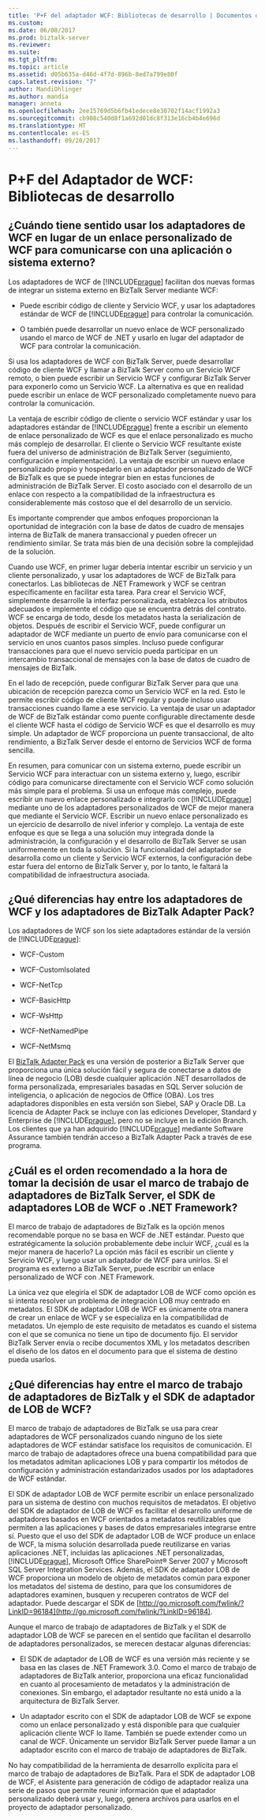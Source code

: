 ```yaml
---
title: 'P+F del adaptador WCF: Bibliotecas de desarrollo | Documentos de Microsoft'
ms.custom: 
ms.date: 06/08/2017
ms.prod: biztalk-server
ms.reviewer: 
ms.suite: 
ms.tgt_pltfrm: 
ms.topic: article
ms.assetid: d05b635a-d46d-4f7d-896b-8ed7a799e80f
caps.latest.revision: "7"
author: MandiOhlinger
ms.author: mandia
manager: anneta
ms.openlocfilehash: 2ee15769d5b6fb41edece8e30702f14acf1992a3
ms.sourcegitcommit: cb908c540d8f1a692d01dc8f313e16cb4b4e696d
ms.translationtype: MT
ms.contentlocale: es-ES
ms.lasthandoff: 09/20/2017
---
```

# <a name="wcf-adapter-faq-development-libraries"></a>P+F del Adaptador de WCF: Bibliotecas de desarrollo
## <a name="when-does-it-make-more-sense-to-use-the-wcf-adapters-vs-a-wcf-custom-binding-to-communicate-with-an-external-application-or-system"></a>¿Cuándo tiene sentido usar los adaptadores de WCF en lugar de un enlace personalizado de WCF para comunicarse con una aplicación o sistema externo?  
 Los adaptadores de WCF de [!INCLUDE[prague](../includes/prague-md.md)] facilitan dos nuevas formas de integrar un sistema externo en BizTalk Server mediante WCF:  
  
-   Puede escribir código de cliente y Servicio WCF, y usar los adaptadores estándar de WCF de [!INCLUDE[prague](../includes/prague-md.md)] para controlar la comunicación.  
  
-   O también puede desarrollar un nuevo enlace de WCF personalizado usando el marco de WCF de .NET y usarlo en lugar del adaptador de WCF para controlar la comunicación.  
  
 Si usa los adaptadores de WCF con BizTalk Server, puede desarrollar código de cliente WCF y llamar a BizTalk Server como un Servicio WCF remoto, o bien puede escribir un Servicio WCF y configurar BizTalk Server para exponerlo como un Servicio WCF. La alternativa es que en realidad puede escribir un enlace de WCF personalizado completamente nuevo para controlar la comunicación.  
  
 La ventaja de escribir código de cliente o servicio WCF estándar y usar los adaptadores estándar de [!INCLUDE[prague](../includes/prague-md.md)] frente a escribir un elemento de enlace personalizado de WCF es que el enlace personalizado es mucho más complejo de desarrollar. El cliente o Servicio WCF resultante existe fuera del universo de administración de BizTalk Server (seguimiento, configuración e implementación). La ventaja de escribir un nuevo enlace personalizado propio y hospedarlo en un adaptador personalizado de WCF de BizTalk es que se puede integrar bien en estas funciones de administración de BizTalk Server. El costo asociado con el desarrollo de un enlace con respecto a la compatibilidad de la infraestructura es considerablemente más costoso que el del desarrollo de un servicio.  
  
 Es importante comprender que ambos enfoques proporcionan la oportunidad de integración con la base de datos de cuadro de mensajes interna de BizTalk de manera transaccional y pueden ofrecer un rendimiento similar. Se trata más bien de una decisión sobre la complejidad de la solución.  
  
 Cuando use WCF, en primer lugar debería intentar escribir un servicio y un cliente personalizado, y usar los adaptadores de WCF de BizTalk para conectarlos. Las bibliotecas de .NET Framework y WCF se centran específicamente en facilitar esta tarea. Para crear el Servicio WCF, simplemente desarrolle la interfaz personalizada, establezca los atributos adecuados e implemente el código que se encuentra detrás del contrato. WCF se encarga de todo, desde los metadatos hasta la serialización de objetos. Después de escribir el Servicio WCF, puede configurar un adaptador de WCF mediante un puerto de envío para comunicarse con el servicio en unos cuantos pasos simples. Incluso puede configurar transacciones para que el nuevo servicio pueda participar en un intercambio transaccional de mensajes con la base de datos de cuadro de mensajes de BizTalk.  
  
 En el lado de recepción, puede configurar BizTalk Server para que una ubicación de recepción parezca como un Servicio WCF en la red. Esto le permite escribir código de cliente WCF regular y puede incluso usar transacciones cuando llame a ese servicio. La ventaja de usar un adaptador de WCF de BizTalk estándar como puente configurable directamente desde el cliente WCF hasta el código de Servicio WCF es que el desarrollo es muy simple. Un adaptador de WCF proporciona un puente transaccional, de alto rendimiento, a BizTalk Server desde el entorno de Servicios WCF de forma sencilla.  
  
 En resumen, para comunicar con un sistema externo, puede escribir un Servicio WCF para interactuar con un sistema externo y, luego, escribir código para comunicarse directamente con el Servicio WCF como solución más simple para el problema. Si usa un enfoque más complejo, puede escribir un nuevo enlace personalizado e integrarlo con [!INCLUDE[prague](../includes/prague-md.md)] mediante uno de los adaptadores personalizados de WCF de mejor manera que mediante el Servicio WCF. Escribir un nuevo enlace personalizado es un ejercicio de desarrollo de nivel inferior y complejo. La ventaja de este enfoque es que se llega a una solución muy integrada donde la administración, la configuración y el desarrollo de BizTalk Server se usan uniformemente en toda la solución. Si la funcionalidad del adaptador se desarrolla como un cliente y Servicio WCF externos, la configuración debe estar fuera del entorno de BizTalk Server y, por lo tanto, le faltará la compatibilidad de infraestructura asociada.  
  
## <a name="what-are-the-differences-between-the-wcf-adapters-and-the-adapters-in-the-biztalk-adapter-pack"></a>¿Qué diferencias hay entre los adaptadores de WCF y los adaptadores de BizTalk Adapter Pack?  
 Los adaptadores de WCF son los siete adaptadores estándar de la versión de [!INCLUDE[prague](../includes/prague-md.md)]:  
  
-   WCF-Custom  
  
-   WCF-CustomIsolated  
  
-   WCF-NetTcp  
  
-   WCF-BasicHttp  
  
-   WCF-WsHttp  
  
-   WCF-NetNamedPipe  
  
-   WCF-NetMsmq  
  
 El [BizTalk Adapter Pack](http://www.microsoft.com/biztalk/en/us/adapter-pack.aspx) es una versión de posterior a BizTalk Server que proporciona una única solución fácil y segura de conectarse a datos de línea de negocio (LOB) desde cualquier aplicación .NET desarrollados de forma personalizada, empresariales basadas en SQL Server solución de inteligencia, o aplicación de negocios de Office (OBA). Los tres adaptadores disponibles en esta versión son Siebel, SAP y Oracle DB. La licencia de Adapter Pack se incluye con las ediciones Developer, Standard y Enterprise de [!INCLUDE[prague](../includes/prague-md.md)], pero no se incluye en la edición Branch. Los clientes que ya han adquirido [!INCLUDE[prague](../includes/prague-md.md)] mediante Software Assurance también tendrán acceso a BizTalk Adapter Pack a través de ese programa.  
  
## <a name="what-is-the-recommended-order-for-deciding-to-use-the-biztalk-server-adapter-framework-the-wcf-lob-adapter-sdk-or-the-net-framework"></a>¿Cuál es el orden recomendado a la hora de tomar la decisión de usar el marco de trabajo de adaptadores de BizTalk Server, el SDK de adaptadores LOB de WCF o .NET Framework?  
 El marco de trabajo de adaptadores de BizTalk es la opción menos recomendable porque no se basa en WCF de .NET estándar. Puesto que estratégicamente la solución probablemente debe incluir WCF, ¿cuál es la mejor manera de hacerlo? La opción más fácil es escribir un cliente y Servicio WCF, y luego usar un adaptador de WCF para unirlos. Si el programa es externo a BizTalk Server, puede escribir un enlace personalizado de WCF con .NET Framework.  
  
 La única vez que elegiría el SDK de adaptador LOB de WCF como opción es si intenta resolver un problema de integración LOB muy centrado en metadatos. El SDK de adaptador LOB de WCF es únicamente otra manera de crear un enlace de WCF y se especializa en la compatibilidad de metadatos. Un ejemplo de este requisito de metadatos es cuando el sistema con el que se comunica no tiene un tipo de documento fijo. El servidor BizTalk Server envía o recibe documentos XML y los metadatos describen el diseño de los datos en el documento para que el sistema de destino pueda usarlos.  
  
## <a name="what-are-the-differences-between-the-biztalk-adapter-framework-and-the-wcf-lob-adapter-sdk"></a>¿Qué diferencias hay entre el marco de trabajo de adaptadores de BizTalk y el SDK de adaptador de LOB de WCF?  
 El marco de trabajo de adaptadores de BizTalk se usa para crear adaptadores de WCF personalizados cuando ninguno de los siete adaptadores de WCF estándar satisface los requisitos de comunicación. El marco de trabajo de adaptadores ofrece una buena compatibilidad para que los metadatos admitan aplicaciones LOB y para compartir los métodos de configuración y administración estandarizados usados por los adaptadores de WCF estándar.  
  
 El SDK de adaptador LOB de WCF permite escribir un enlace personalizado para un sistema de destino con muchos requisitos de metadatos. El objetivo del SDK de adaptador de LOB de WCF es facilitar el desarrollo uniforme de adaptadores basados en WCF orientados a metadatos reutilizables que permiten a las aplicaciones y bases de datos empresariales integrarse entre sí. Puesto que el uso del SDK de adaptador LOB de WCF produce un enlace de WCF, la misma solución desarrollada puede reutilizarse en varias aplicaciones .NET, incluidas las aplicaciones .NET personalizadas, [!INCLUDE[prague](../includes/prague-md.md)], Microsoft Office SharePoint® Server 2007 y Microsoft SQL Server Integration Services. Además, el SDK de adaptador LOB de WCF proporciona un modelo de objeto de metadatos común para exponer los metadatos del sistema de destino, para que los consumidores de adaptadores examinen, busquen y recuperen contratos de WCF del adaptador. Puede descargar el SDK de [http://go.microsoft.com/fwlink/?LinkID=96184](http://go.microsoft.com/fwlink/?LinkID=96184).  
  
 Aunque el marco de trabajo de adaptadores de BizTalk y el SDK de adaptador LOB de WCF se parecen en el sentido que facilitan el desarrollo de adaptadores personalizados, se merecen destacar algunas diferencias:  
  
-   El SDK de adaptador de LOB de WCF es una versión más reciente y se basa en las clases de .NET Framework 3.0. Como el marco de trabajo de adaptadores de BizTalk anterior, proporciona una eficaz funcionalidad en cuanto al procesamiento de metadatos y la administración de conexiones. Sin embargo, el adaptador resultante no está unido a la arquitectura de BizTalk Server.  
  
-   Un adaptador escrito con el SDK de adaptador LOB de WCF se expone como un enlace personalizado y está disponible para que cualquier aplicación cliente WCF lo llame. También se puede extender como un canal de WCF. Únicamente un servidor BizTalk Server puede llamar a un adaptador escrito con el marco de trabajo de adaptadores de BizTalk.  
  
 No hay compatibilidad de la herramienta de desarrollo explícita para el marco de trabajo de adaptadores de BizTalk. Para el SDK de adaptador LOB de WCF, el Asistente para generación de código de adaptador realiza una serie de pasos que permite reunir información que el adaptador personalizado deberá usar y, luego, genera archivos para usarlos en el proyecto de adaptador personalizado.